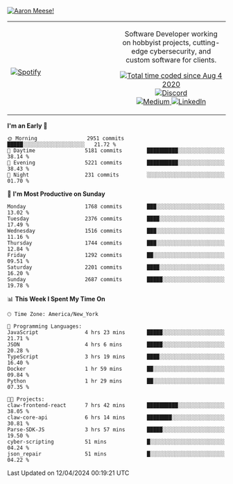 [![Aaron Meese!](https://user-images.githubusercontent.com/17814535/88975338-a2aabf00-d27f-11ea-963f-8a19608716b4.png)](https://github.com/ajmeese7/readme-ascii "README ASCII")

<!-- Modified from project here: https://github.com/novatorem/novatorem -->
<table width="100%">
  <tr>
  <td width="50%">

&nbsp; <br> [![Spotify](https://ajmeese7.vercel.app/api/spotify)](https://open.spotify.com/user/ajmeese)

  </td>
  <td width="50%">
    <p align="center">
    Software Developer working on hobbyist projects, cutting-edge cybersecurity, and custom software for clients.
    </p>
    <p align="center">
      <a href="https://wakatime.com/@f726891d-3b02-46cd-9b60-e8c59f9e2b14">
        <img src="https://wakatime.com/badge/user/f726891d-3b02-46cd-9b60-e8c59f9e2b14.svg" alt="Total time coded since Aug 4 2020" title="WakaTime" />
      </a>
      <a href="http://link.aaronmeese.com/discord">
        <img src="https://img.shields.io/badge/discord-ajmeese7%234835-369?style=flat-square&logo=discord&logoColor=white&color=purple" alt="Discord" title="Discord">
      </a>
      <br />
      <a href="https://link.aaronmeese.com/medium">
        <img src="https://img.shields.io/badge/medium-ajmeese7-1DB954?style=flat-square&logo=medium&logoColor=white" alt="Medium" title="Medium">
      </a>
      <a href="https://link.aaronmeese.com/linkedin">
        <img src="https://img.shields.io/badge/linkedIn-aaronmeese-1DB954?style=flat-square&logo=linkedin&logoColor=white&color=blue" alt="LinkedIn" title="LinkedIn">
      </a>
    </p>
  </td>

</table>

[//]: <> (The `&nbsp;` is to have Aphelion take up more space)

<!--START_SECTION:waka-->
**I'm an Early 🐤** 

```text
🌞 Morning                2951 commits        █████░░░░░░░░░░░░░░░░░░░░   21.72 % 
🌆 Daytime                5181 commits        ██████████░░░░░░░░░░░░░░░   38.14 % 
🌃 Evening                5221 commits        ██████████░░░░░░░░░░░░░░░   38.43 % 
🌙 Night                  231 commits         ░░░░░░░░░░░░░░░░░░░░░░░░░   01.70 % 
```
📅 **I'm Most Productive on Sunday** 

```text
Monday                   1768 commits        ███░░░░░░░░░░░░░░░░░░░░░░   13.02 % 
Tuesday                  2376 commits        ████░░░░░░░░░░░░░░░░░░░░░   17.49 % 
Wednesday                1516 commits        ███░░░░░░░░░░░░░░░░░░░░░░   11.16 % 
Thursday                 1744 commits        ███░░░░░░░░░░░░░░░░░░░░░░   12.84 % 
Friday                   1292 commits        ██░░░░░░░░░░░░░░░░░░░░░░░   09.51 % 
Saturday                 2201 commits        ████░░░░░░░░░░░░░░░░░░░░░   16.20 % 
Sunday                   2687 commits        █████░░░░░░░░░░░░░░░░░░░░   19.78 % 
```


📊 **This Week I Spent My Time On** 

```text
🕑︎ Time Zone: America/New_York

💬 Programming Languages: 
JavaScript               4 hrs 23 mins       █████░░░░░░░░░░░░░░░░░░░░   21.71 % 
JSON                     4 hrs 6 mins        █████░░░░░░░░░░░░░░░░░░░░   20.28 % 
TypeScript               3 hrs 19 mins       ████░░░░░░░░░░░░░░░░░░░░░   16.40 % 
Docker                   1 hr 59 mins        ██░░░░░░░░░░░░░░░░░░░░░░░   09.84 % 
Python                   1 hr 29 mins        ██░░░░░░░░░░░░░░░░░░░░░░░   07.35 % 

🐱‍💻 Projects: 
claw-frontend-react      7 hrs 42 mins       ██████████░░░░░░░░░░░░░░░   38.05 % 
claw-core-api            6 hrs 14 mins       ████████░░░░░░░░░░░░░░░░░   30.81 % 
Parse-SDK-JS             3 hrs 57 mins       █████░░░░░░░░░░░░░░░░░░░░   19.50 % 
cyber-scripting          51 mins             █░░░░░░░░░░░░░░░░░░░░░░░░   04.24 % 
json_repair              51 mins             █░░░░░░░░░░░░░░░░░░░░░░░░   04.22 % 
```


 Last Updated on 12/04/2024 00:19:21 UTC
<!--END_SECTION:waka-->
